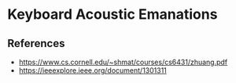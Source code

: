 # Keyboard Acoustic Emanations



## References
- https://www.cs.cornell.edu/~shmat/courses/cs6431/zhuang.pdf
- https://ieeexplore.ieee.org/document/1301311
